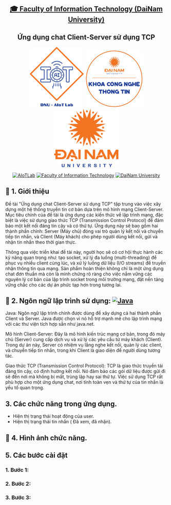 <h2 align="center">
    <a href="https://dainam.edu.vn/vi/khoa-cong-nghe-thong-tin">
    🎓 Faculty of Information Technology (DaiNam University)
    </a>
</h2>
<h2 align="center">
   Ứng dụng chat Client-Server sử dụng TCP
</h2>
<div align="center">
    <p align="center">
        <img src="docs/images/aiotlab_logo.png" alt="AIoTLab Logo" width="170"/>
        <img src="docs/images/fitdnu_logo.png" alt="AIoTLab Logo" width="180"/>
        <img src="docs/images/dnu_logo.png" alt="DaiNam University Logo" width="200"/>
    </p>

[![AIoTLab](https://img.shields.io/badge/AIoTLab-green?style=for-the-badge)](https://www.facebook.com/DNUAIoTLab)
[![Faculty of Information Technology](https://img.shields.io/badge/Faculty%20of%20Information%20Technology-blue?style=for-the-badge)](https://dainam.edu.vn/vi/khoa-cong-nghe-thong-tin)
[![DaiNam University](https://img.shields.io/badge/DaiNam%20University-orange?style=for-the-badge)](https://dainam.edu.vn)

</div>

## 📖 1. Giới thiệu
Đề tài "Ứng dụng chat Client-Server sử dụng TCP" tập trung vào việc xây dựng một hệ thống truyền tin cơ bản dựa trên mô hình mạng Client-Server. Mục tiêu chính của đề tài là ứng dụng các kiến thức về lập trình mạng, đặc biệt là việc sử dụng giao thức TCP (Transmission Control Protocol) để đảm bảo một kết nối đáng tin cậy và có thứ tự. Ứng dụng này sẽ bao gồm hai thành phần chính: Server (Máy chủ) đóng vai trò quản lý kết nối và chuyển tiếp tin nhắn, và Client (Máy khách) cho phép người dùng kết nối, gửi và nhận tin nhắn theo thời gian thực.

Thông qua việc triển khai đề tài này, người học sẽ có cơ hội thực hành các kỹ năng quan trọng như: tạo socket, xử lý đa luồng (multi-threading) để phục vụ nhiều client cùng lúc, và xử lý luồng dữ liệu (I/O streams) để truyền nhận thông tin qua mạng. Sản phẩm hoàn thiện không chỉ là một ứng dụng chat đơn thuần mà còn là minh chứng rõ ràng cho việc nắm vững các nguyên lý cơ bản của lập trình socket trong môi trường mạng, đặt nền tảng vững chắc cho các dự án phức tạp hơn trong tương lai.
## 🔧 2. Ngôn ngữ lập trình sử dụng: [![Java](https://img.shields.io/badge/Java-007396?style=for-the-badge&logo=java&logoColor=white)](https://www.java.com/)
Java: Ngôn ngữ lập trình chính được dùng để xây dựng cả hai thành phần Client và Server. Java được chọn vì nó hỗ trợ mạnh mẽ cho lập trình mạng với các thư viện tích hợp sẵn như java.net.

Mô hình Client-Server: Đây là mô hình kiến trúc mạng cơ bản, trong đó máy chủ (Server) cung cấp dịch vụ và xử lý các yêu cầu từ máy khách (Client). Trong dự án này, Server có nhiệm vụ lắng nghe kết nối, quản lý các client, và chuyển tiếp tin nhắn, trong khi Client là giao diện để người dùng tương tác.

Giao thức TCP (Transmission Control Protocol): TCP là giao thức truyền tải đáng tin cậy, có định hướng kết nối. Nó đảm bảo các gói dữ liệu được gửi đi sẽ đến nơi mà không bị mất, trùng lặp hay sai thứ tự. Việc sử dụng TCP rất phù hợp cho một ứng dụng chat, nơi tính toàn vẹn và thứ tự của tin nhắn là yếu tố quan trọng.

## 3. Các chức năng trong ứng dụng.
- Hiện thị trạng thái hoạt động của user.
- Hiện thị trạng thái tin nhắn ( Đã xem, đã nhận).
## 📝 4. Hình ảnh chức năng.


## 5. Các bước cài đặt
### 1. Bước 1:
### 2. Bước 2:
### 3. Bước 3:
